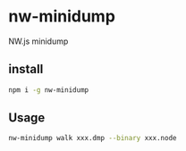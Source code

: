 # nw-minidump

NW.js minidump

## install

```bash
npm i -g nw-minidump
```

## Usage

```bash
nw-minidump walk xxx.dmp --binary xxx.node
```